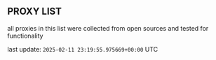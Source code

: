 ## PROXY LIST

all proxies in this list were collected from open sources and tested for functionality

last update: `2025-02-11 23:19:55.975669+00:00` UTC